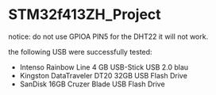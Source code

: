 # STM32f413ZH_Project


notice:
do not use GPIOA PIN5 for the DHT22 it will not work.

the following USB were successfully tested:
- Intenso Rainbow Line 4 GB USB-Stick USB 2.0 blau
- Kingston DataTraveler DT20 32GB USB Flash Drive
- SanDisk 16GB Cruzer Blade USB Flash Drive



